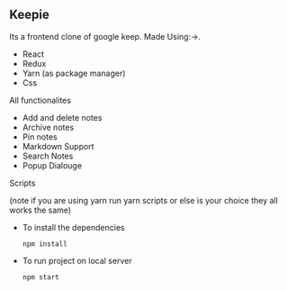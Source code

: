 
## Keepie
Its  a frontend clone of google keep.
Made Using:->.
+ React
+ Redux
+ Yarn (as package manager)
+ Css

All functionalites 

+ Add and delete notes
+ Archive notes
+ Pin notes
+ Markdown Support
+ Search Notes
+ Popup Dialouge

Scripts

(note if you are using yarn run yarn scripts or else is your choice they all works the same)

+ To install the dependencies 

    ```
    npm install
    ```
+ To run project on local server

    ```
    npm start
    ```


